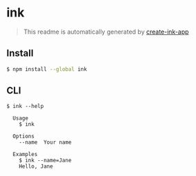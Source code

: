 # ink

> This readme is automatically generated by [create-ink-app](https://github.com/vadimdemedes/create-ink-app)


## Install

```bash
$ npm install --global ink
```


## CLI

```
$ ink --help

  Usage
    $ ink

  Options
    --name  Your name

  Examples
    $ ink --name=Jane
    Hello, Jane
```
